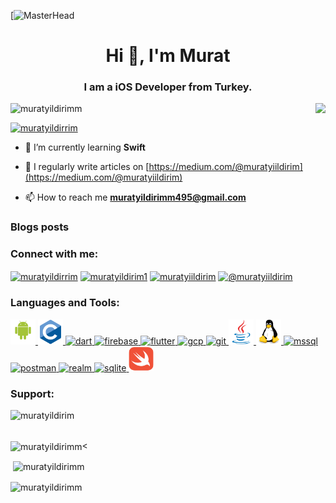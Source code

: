 [![MasterHead](https://static01.nyt.com/images/2021/04/27/business/26Techfix-illo/26Techfix-illo-superJumbo.gif)
<h1 align="center">Hi 👋, I'm Murat</h1>
<h3 align="center">I am a iOS Developer from Turkey.</h3>
<img align="right" atl="Coding" with="400" src="https://media4.giphy.com/media/qgQUggAC3Pfv687qPC/giphy.gif?cid=ecf05e47skamsj2wafs3gpv2bp14jimqad88bqe8tzscg7ca&ep=v1_gifs_search&rid=giphy.gif&ct=g">

<p align="left"> <img src="https://komarev.com/ghpvc/?username=muratyildirimm&label=Profile%20views&color=0e75b6&style=flat" alt="muratyildirimm" /> </p>

<p align="left"> <a href="https://twitter.com/muratyildirrim" target="blank"><img src="https://img.shields.io/twitter/follow/muratyildirrim?logo=twitter&style=for-the-badge" alt="muratyildirrim" /></a> </p>

- 🌱 I’m currently learning **Swift**

- 📝 I regularly write articles on [https://medium.com/@muratyiildirim](https://medium.com/@muratyiildirim)

- 📫 How to reach me **muratyildirimm495@gmail.com**

### Blogs posts
<!-- BLOG-POST-LIST:START -->
<!-- BLOG-POST-LIST:END -->

<h3 align="left">Connect with me:</h3>
<p align="left">
<a href="https://twitter.com/muratyildirrim" target="blank"><img align="center" src="https://raw.githubusercontent.com/rahuldkjain/github-profile-readme-generator/master/src/images/icons/Social/twitter.svg" alt="muratyildirrim" height="30" width="40" /></a>
<a href="https://linkedin.com/in/muratyildirim1" target="blank"><img align="center" src="https://raw.githubusercontent.com/rahuldkjain/github-profile-readme-generator/master/src/images/icons/Social/linked-in-alt.svg" alt="muratyildirim1" height="30" width="40" /></a>
<a href="https://instagram.com/muratyiildirim" target="blank"><img align="center" src="https://raw.githubusercontent.com/rahuldkjain/github-profile-readme-generator/master/src/images/icons/Social/instagram.svg" alt="muratyiildirim" height="30" width="40" /></a>
<a href="https://medium.com/@muratyiildirim" target="blank"><img align="center" src="https://raw.githubusercontent.com/rahuldkjain/github-profile-readme-generator/master/src/images/icons/Social/medium.svg" alt="@muratyiildirim" height="30" width="40" /></a>
</p>

<h3 align="left">Languages and Tools:</h3>
<p align="left"> <a href="https://developer.android.com" target="_blank" rel="noreferrer"> <img src="https://raw.githubusercontent.com/devicons/devicon/master/icons/android/android-original-wordmark.svg" alt="android" width="40" height="40"/> </a> <a href="https://www.cprogramming.com/" target="_blank" rel="noreferrer"> <img src="https://raw.githubusercontent.com/devicons/devicon/master/icons/c/c-original.svg" alt="c" width="40" height="40"/> </a> <a href="https://dart.dev" target="_blank" rel="noreferrer"> <img src="https://www.vectorlogo.zone/logos/dartlang/dartlang-icon.svg" alt="dart" width="40" height="40"/> </a> <a href="https://firebase.google.com/" target="_blank" rel="noreferrer"> <img src="https://www.vectorlogo.zone/logos/firebase/firebase-icon.svg" alt="firebase" width="40" height="40"/> </a> <a href="https://flutter.dev" target="_blank" rel="noreferrer"> <img src="https://www.vectorlogo.zone/logos/flutterio/flutterio-icon.svg" alt="flutter" width="40" height="40"/> </a> <a href="https://cloud.google.com" target="_blank" rel="noreferrer"> <img src="https://www.vectorlogo.zone/logos/google_cloud/google_cloud-icon.svg" alt="gcp" width="40" height="40"/> </a> <a href="https://git-scm.com/" target="_blank" rel="noreferrer"> <img src="https://www.vectorlogo.zone/logos/git-scm/git-scm-icon.svg" alt="git" width="40" height="40"/> </a> <a href="https://www.java.com" target="_blank" rel="noreferrer"> <img src="https://raw.githubusercontent.com/devicons/devicon/master/icons/java/java-original.svg" alt="java" width="40" height="40"/> </a> <a href="https://www.linux.org/" target="_blank" rel="noreferrer"> <img src="https://raw.githubusercontent.com/devicons/devicon/master/icons/linux/linux-original.svg" alt="linux" width="40" height="40"/> </a> <a href="https://www.microsoft.com/en-us/sql-server" target="_blank" rel="noreferrer"> <img src="https://www.svgrepo.com/show/303229/microsoft-sql-server-logo.svg" alt="mssql" width="40" height="40"/> </a> <a href="https://postman.com" target="_blank" rel="noreferrer"> <img src="https://www.vectorlogo.zone/logos/getpostman/getpostman-icon.svg" alt="postman" width="40" height="40"/> </a> <a href="https://realm.io/" target="_blank" rel="noreferrer"> <img src="https://raw.githubusercontent.com/bestofjs/bestofjs-webui/8665e8c267a0215f3159df28b33c365198101df5/public/logos/realm.svg" alt="realm" width="40" height="40"/> </a> <a href="https://www.sqlite.org/" target="_blank" rel="noreferrer"> <img src="https://www.vectorlogo.zone/logos/sqlite/sqlite-icon.svg" alt="sqlite" width="40" height="40"/> </a> <a href="https://developer.apple.com/swift/" target="_blank" rel="noreferrer"> <img src="https://raw.githubusercontent.com/devicons/devicon/master/icons/swift/swift-original.svg" alt="swift" width="40" height="40"/> </a> </p>

<h3 align="left">Support:</h3>
<p><a href="https://www.buymeacoffee.com/muratyildirim"> <img align="left" src="https://cdn.buymeacoffee.com/buttons/v2/default-yellow.png" height="40" width="210" alt="muratyildirim" /></a></p><br><br>

<img align="center" src="https://github-readme-stats.vercel.app/api/top-langs?username=muratyildirimm&show_icons=true&locale=en&layout=compact" alt="muratyildirimm" /><

<p>&nbsp;<img align="center" src="https://github-readme-stats.vercel.app/api?username=muratyildirimm&show_icons=true&locale=en" alt="muratyildirimm" /></p>

<p><img align="center" src="https://github-readme-streak-stats.herokuapp.com/?user=muratyildirimm&" alt="muratyildirimm" /></p>
